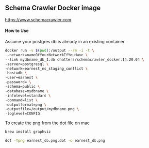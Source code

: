 ## Schema Crawler Docker image

https://www.schemacrawler.com

#### How to Use
Assume your postgres db is already in an existing container

```bash
docker run -v $(pwd):/output --rm -i -t \
--network=nameOfYourNetworkIfYouHave \
--link mydbname_db_1:db chatters/schemacrawler_docker:14.20.04 \
-server=postgresql \
-network=earnest_no_staging_conflict \
-host=db \
-user=earnest \
-password= \
-schema=public \
-database=mydbname \
-infolevel=standard \
-command=list \
-outputformat=png \
-outputfile=/output/mydbname.png \
-loglevel=CONFIG
```

To create the png from the dot file on mac
```bash
brew install graphviz
```

```bash
dot -Tpng earnest_db.png.dot -o earnest_db.png
```
